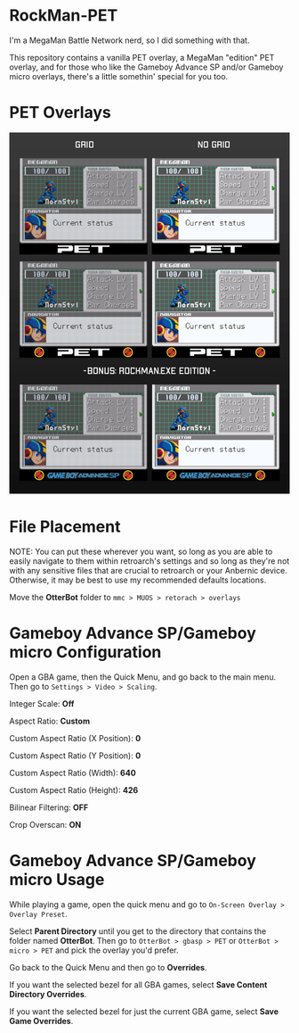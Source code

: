 # RockMan-PET

I'm a MegaMan Battle Network nerd, so I did something with that.

This repository contains a vanilla PET overlay, a MegaMan "edition" PET overlay, and for those who like the Gameboy Advance SP and/or Gameboy micro overlays, there's a little somethin' special for you too.

# PET Overlays
![alt_text](https://github.com/otterbot/RockMan-PET/blob/main/Sample/Sample.gif?raw=true)

# File Placement

NOTE: You can put these wherever you want, so long as you are able to easily navigate to them within retroarch's settings and so long as they're not with any sensitive files that are crucial to retroarch or your Anbernic device. Otherwise, it may be best to use my recommended defaults locations.

Move the **OtterBot** folder to `mmc > MUOS > retorach > overlays`

# Gameboy Advance SP/Gameboy micro Configuration
Open a GBA game, then the Quick Menu, and go back to the main menu. Then go to `Settings > Video > Scaling`.

Integer Scale: **Off**

Aspect Ratio: **Custom**

Custom Aspect Ratio (X Position): **0**

Custom Aspect Ratio (Y Position): **0**

Custom Aspect Ratio (Width): **640**

Custom Aspect Ratio (Height): **426**

Bilinear Filtering: **OFF**

Crop Overscan: **ON**

# Gameboy Advance SP/Gameboy micro Usage
While playing a game, open the quick menu and go to `On-Screen Overlay > Overlay Preset`.

Select **Parent Directory** until you get to the directory that contains the folder named **OtterBot**. Then go to `OtterBot > gbasp > PET` or `OtterBot > micro > PET` and pick the overlay you'd prefer.

Go back to the Quick Menu and then go to **Overrides**.

If you want the selected bezel for all GBA games, select **Save Content Directory Overrides**.

If you want the selected bezel for just the current GBA game, select **Save Game Overrides**.
